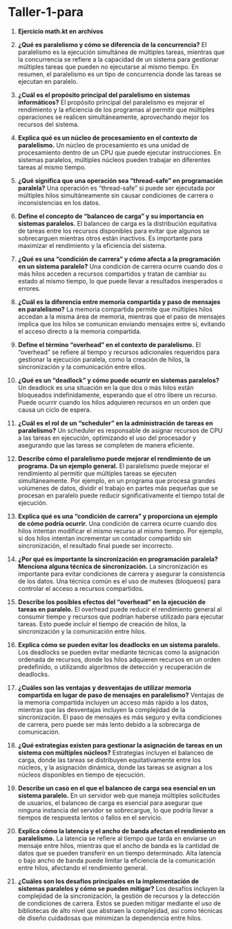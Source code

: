 # Taller-1-para

1. **Ejercicio math.kt en archivos**
   
1. **¿Qué es paralelismo y cómo se diferencia de la concurrencia?**
   El paralelismo es la ejecución simultánea de múltiples tareas, mientras que la concurrencia se refiere a la capacidad de un sistema para gestionar múltiples tareas que pueden no ejecutarse al mismo tiempo. En resumen, el paralelismo es un tipo de concurrencia donde las tareas se ejecutan en paralelo.

2. **¿Cuál es el propósito principal del paralelismo en sistemas informáticos?**
   El propósito principal del paralelismo es mejorar el rendimiento y la eficiencia de los programas al permitir que múltiples operaciones se realicen simultáneamente, aprovechando mejor los recursos del sistema.

3. **Explica qué es un núcleo de procesamiento en el contexto de paralelismo.**
   Un núcleo de procesamiento es una unidad de procesamiento dentro de un CPU que puede ejecutar instrucciones. En sistemas paralelos, múltiples núcleos pueden trabajar en diferentes tareas al mismo tiempo.

4. **¿Qué significa que una operación sea “thread-safe” en programación paralela?**
   Una operación es “thread-safe” si puede ser ejecutada por múltiples hilos simultáneamente sin causar condiciones de carrera o inconsistencias en los datos.

5. **Define el concepto de “balanceo de carga” y su importancia en sistemas paralelos.**
   El balanceo de carga es la distribución equitativa de tareas entre los recursos disponibles para evitar que algunos se sobrecarguen mientras otros están inactivos. Es importante para maximizar el rendimiento y la eficiencia del sistema.

6. **¿Qué es una “condición de carrera” y cómo afecta a la programación en un sistema paralelo?**
   Una condición de carrera ocurre cuando dos o más hilos acceden a recursos compartidos y tratan de cambiar su estado al mismo tiempo, lo que puede llevar a resultados inesperados o errores.

7. **¿Cuál es la diferencia entre memoria compartida y paso de mensajes en paralelismo?**
   La memoria compartida permite que múltiples hilos accedan a la misma área de memoria, mientras que el paso de mensajes implica que los hilos se comunican enviando mensajes entre sí, evitando el acceso directo a la memoria compartida.

8. **Define el término “overhead” en el contexto de paralelismo.**
   El “overhead” se refiere al tiempo y recursos adicionales requeridos para gestionar la ejecución paralela, como la creación de hilos, la sincronización y la comunicación entre ellos.

9. **¿Qué es un “deadlock” y cómo puede ocurrir en sistemas paralelos?**
   Un deadlock es una situación en la que dos o más hilos están bloqueados indefinidamente, esperando que el otro libere un recurso. Puede ocurrir cuando los hilos adquieren recursos en un orden que causa un ciclo de espera.

10. **¿Cuál es el rol de un “scheduler” en la administración de tareas en paralelismo?**
    Un scheduler es responsable de asignar recursos de CPU a las tareas en ejecución, optimizando el uso del procesador y asegurando que las tareas se completen de manera eficiente.

11. **Describe cómo el paralelismo puede mejorar el rendimiento de un programa. Da un ejemplo general.**
    El paralelismo puede mejorar el rendimiento al permitir que múltiples tareas se ejecuten simultáneamente. Por ejemplo, en un programa que procesa grandes volúmenes de datos, dividir el trabajo en partes más pequeñas que se procesan en paralelo puede reducir significativamente el tiempo total de ejecución.

12. **Explica qué es una “condición de carrera” y proporciona un ejemplo de cómo podría ocurrir.**
    Una condición de carrera ocurre cuando dos hilos intentan modificar el mismo recurso al mismo tiempo. Por ejemplo, si dos hilos intentan incrementar un contador compartido sin sincronización, el resultado final puede ser incorrecto.

13. **¿Por qué es importante la sincronización en programación paralela? Menciona alguna técnica de sincronización.**
    La sincronización es importante para evitar condiciones de carrera y asegurar la consistencia de los datos. Una técnica común es el uso de mutexes (bloqueos) para controlar el acceso a recursos compartidos.

14. **Describe los posibles efectos del “overhead” en la ejecución de tareas en paralelo.**
    El overhead puede reducir el rendimiento general al consumir tiempo y recursos que podrían haberse utilizado para ejecutar tareas. Esto puede incluir el tiempo de creación de hilos, la sincronización y la comunicación entre hilos.

15. **Explica cómo se pueden evitar los deadlocks en un sistema paralelo.**
    Los deadlocks se pueden evitar mediante técnicas como la asignación ordenada de recursos, donde los hilos adquieren recursos en un orden predefinido, o utilizando algoritmos de detección y recuperación de deadlocks.

16. **¿Cuáles son las ventajas y desventajas de utilizar memoria compartida en lugar de paso de mensajes en paralelismo?**
    Ventajas de la memoria compartida incluyen un acceso más rápido a los datos, mientras que las desventajas incluyen la complejidad de la sincronización. El paso de mensajes es más seguro y evita condiciones de carrera, pero puede ser más lento debido a la sobrecarga de comunicación.

17. **¿Qué estrategias existen para gestionar la asignación de tareas en un sistema con múltiples núcleos?**
    Estrategias incluyen el balanceo de carga, donde las tareas se distribuyen equitativamente entre los núcleos, y la asignación dinámica, donde las tareas se asignan a los núcleos disponibles en tiempo de ejecución.

18. **Describe un caso en el que el balanceo de carga sea esencial en un sistema paralelo.**
    En un servidor web que maneja múltiples solicitudes de usuarios, el balanceo de carga es esencial para asegurar que ninguna instancia del servidor se sobrecargue, lo que podría llevar a tiempos de respuesta lentos o fallos en el servicio.

19. **Explica cómo la latencia y el ancho de banda afectan el rendimiento en paralelismo.**
    La latencia se refiere al tiempo que tarda en enviarse un mensaje entre hilos, mientras que el ancho de banda es la cantidad de datos que se pueden transferir en un tiempo determinado. Alta latencia o bajo ancho de banda puede limitar la eficiencia de la comunicación entre hilos, afectando el rendimiento general.

20. **¿Cuáles son los desafíos principales en la implementación de sistemas paralelos y cómo se pueden mitigar?**
    Los desafíos incluyen la complejidad de la sincronización, la gestión de recursos y la detección de condiciones de carrera. Estos se pueden mitigar mediante el uso de bibliotecas de alto nivel que abstraen la complejidad, así como técnicas de diseño cuidadosas que minimizan la dependencia entre hilos.
